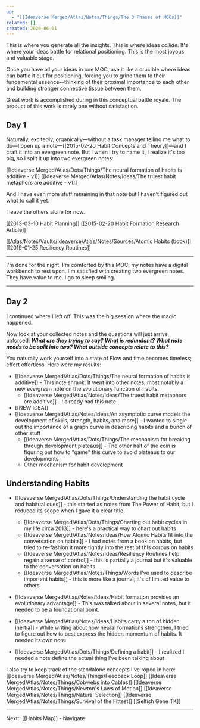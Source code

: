 ```yaml
---
up:
  - "[[Ideaverse Merged/Atlas/Notes/Things/The 3 Phases of MOCs]]"
related: []
created: 2020-06-01
---
```

This is where you generate all the insights. This is where ideas *collide*. It's where your ideas battle for relational positioning. This is the most joyous and valuable stage.

Once you have all your ideas in one MOC, use it like a crucible where ideas can battle it out for positioning, forcing you to grind them to their fundamental essence—thinking of their proximal importance to each other and building stronger connective tissue between them. 

Great work is accomplished during in this conceptual battle royale. The product of this work is rarely one without satisfaction.

## Day 1
Naturally, excitedly, organically—without a task manager telling me what to do—I open up a note—[[2015-02-20 Habit Concepts and Theory]]—and I craft it into an evergreen note. But I when I try to name it, I realize it's too big, so I split it up into two evergreen notes:

[[Ideaverse Merged/Atlas/Dots/Things/The neural formation of habits is additive - v1]]
[[Ideaverse Merged/Atlas/Notes/Ideas/The truest habit metaphors are additive - v1]]

And I have even more stuff remaining in that note but I haven't figured out what to call it yet.

I leave the others alone for now. 

[[2013-03-10 Habit Planning]]
[[2015-02-20 Habit Formation Research Article]]

[[Atlas/Notes/Vaults/Ideaverse/Atlas/Notes/Sources/Atomic Habits (book)]]
[[2019-01-25 Resiliency Routines]]

---
I'm done for the night. I'm comforted by this MOC; my notes have a digital workbench to rest upon. I'm satisfied with creating two evergreen notes. They have value to me. I go to sleep smiling.

---
## Day 2
I continued where I left off. This was the big session where the magic happened.

Now look at your collected notes and the questions will just arrive, unforced: ***What are they trying to say? What is redundant? What note needs to be split into two? What outside concepts relate to this?*** 

You naturally work yourself into a state of Flow and time becomes timeless; effort effortless. Here were my results:

- [[Ideaverse Merged/Atlas/Dots/Things/The neural formation of habits is additive]] - This note shrank. It went into other notes, most notably a new evergreen note on the evolutionary function of habits.
	- [[Ideaverse Merged/Atlas/Notes/Ideas/The truest habit metaphors are additive]] - I already had this note
- [[NEW IDEA]]
- [[Ideaverse Merged/Atlas/Notes/Ideas/An asymptotic curve models the development of skills, strength, habits, and more]] - I wanted to single out the importance of a graph curve in describing habits and a bunch of other stuff
	- [[Ideaverse Merged/Atlas/Dots/Things/The mechanism for breaking through development plateaus]] - The other half of the coin is figuring out how to "game" this curve to avoid plateaus to our developments
	- Other mechanism for habit development


## Understanding Habits
- [[Ideaverse Merged/Atlas/Dots/Things/Understanding the habit cycle and habitual cues]] - this started as notes from The Power of Habit, but I reduced its scope when I gave it a clear title.
	- [[Ideaverse Merged/Atlas/Dots/Things/Charting out habit cycles in my life circa 2013]] - here's a practical way to chart out habits
	- [[Ideaverse Merged/Atlas/Notes/Ideas/How Atomic Habits fit into the conversation on habits]] - I had notes from a book on habits, but tried to re-fashion it more tightly into the rest of this corpus on habits
	- [[Ideaverse Merged/Atlas/Notes/Ideas/Resiliency Routines help regain a sense of control]] - this is partially a journal but it's valuable to the conversation on habits
	- [[Ideaverse Merged/Atlas/Notes/Things/Words I've used to describe important habits]] - this is more like a journal; it's of limited value to others

- [[Ideaverse Merged/Atlas/Notes/Ideas/Habit formation provides an evolutionary advantage]] - This was talked about in several notes, but it needed to be a foundational point.
- [[Ideaverse Merged/Atlas/Notes/Ideas/Habits carry a ton of hidden inertia]] - While writing about how neural formations strengthen, I tried to figure out how to best express the hidden momentum of habits. It needed its own note.

- [[Ideaverse Merged/Atlas/Dots/Things/Defining a habit]] - I realized I needed a note define the actual thing I've been talking about

I also try to keep track of the standalone concepts I've roped in here:
[[Ideaverse Merged/Atlas/Notes/Things/Feedback Loop]]
[[Ideaverse Merged/Atlas/Notes/Things/Cobwebs into Cables]]
[[Ideaverse Merged/Atlas/Notes/Things/Newton's Laws of Motion]]
[[Ideaverse Merged/Atlas/Notes/Things/Natural Selection]]
[[Ideaverse Merged/Atlas/Notes/Things/Survival of the Fittest]]
[[Selfish Gene TK]]

---
Next:: [[Habits Map]] - Navigate